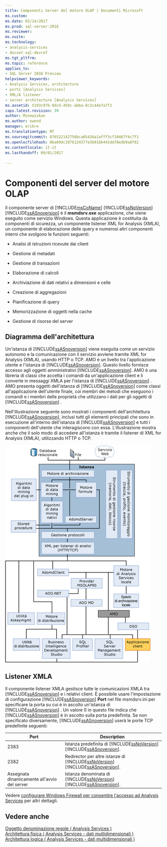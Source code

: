 ```yaml
---
title: Componenti Server del motore OLAP | Documenti Microsoft
ms.custom: 
ms.date: 03/14/2017
ms.prod: sql-server-2016
ms.reviewer: 
ms.suite: 
ms.technology:
- analysis-services
- docset-sql-devref
ms.tgt_pltfrm: 
ms.topic: reference
applies_to:
- SQL Server 2016 Preview
helpviewer_keywords:
- Analysis Services, architecture
- ports [Analysis Services]
- XML/A listener
- server architecture [Analysis Services]
ms.assetid: 5193c976-9dcd-459c-abba-8c3c44e7a7f2
caps.latest.revision: 39
author: Minewiskan
ms.author: owend
manager: erikre
ms.translationtype: MT
ms.sourcegitcommit: 876522142756bca05416a1afff3cf10467f4c7f1
ms.openlocfilehash: 86a69dc1076124377e3b916b441dd78edb9a8f82
ms.contentlocale: it-it
ms.lasthandoff: 09/01/2017

---
```

# <a name="olap-engine-server-components"></a>Componenti del server del motore OLAP
  Il componente server di [!INCLUDE[msCoName](../../../includes/msconame-md.md)] [!INCLUDE[ssNoVersion](../../../includes/ssnoversion-md.md)] [!INCLUDE[ssASnoversion](../../../includes/ssasnoversion-md.md)] è il **msmdsrv.exe** applicazione, che viene eseguito come servizio Windows. Questa applicazione è costituita da componenti di sicurezza, un componente listener XML for Analysis (XMLA), un componente di elaborazione delle query e numerosi altri componenti interni che svolgono le funzioni seguenti:  
  
-   Analisi di istruzioni ricevute dai client  
  
-   Gestione di metadati  
  
-   Gestione di transazioni  
  
-   Elaborazione di calcoli  
  
-   Archiviazione di dati relativi a dimensioni e celle  
  
-   Creazione di aggregazioni  
  
-   Pianificazione di query  
  
-   Memorizzazione di oggetti nella cache  
  
-   Gestione di risorse del server  
  
## <a name="architectural-diagram"></a>Diagramma dell'architettura  
 Un'istanza di [!INCLUDE[ssASnoversion](../../../includes/ssasnoversion-md.md)] viene eseguita come un servizio autonomo e la comunicazione con il servizio avviene tramite XML for Analysis (XMLA), usando HTTP o TCP. AMO è un livello tra l'applicazione utente e l'istanza di [!INCLUDE[ssASnoversion](../../../includes/ssasnoversion-md.md)]. Questo livello fornisce accesso agli oggetti amministrativi [!INCLUDE[ssASnoversion](../../../includes/ssasnoversion-md.md)]. AMO è una libreria di classi che accetta i comandi da un'applicazione client e li converte in messaggi XMLA per l'istanza di [!INCLUDE[ssASnoversion](../../../includes/ssasnoversion-md.md)] . AMO presenta oggetti dell'istanza di [!INCLUDE[ssASnoversion](../../../includes/ssasnoversion-md.md)] come classi all'applicazione dell'utente finale, coi membri dei metodi che eseguono i comandi e i membri delle proprietà che utilizzano i dati per gli oggetti di [!INCLUDE[ssASnoversion](../../../includes/ssasnoversion-md.md)] .  
  
 Nell'illustrazione seguente sono mostrati i componenti dell'architettura [!INCLUDE[ssASnoversion](../../../includes/ssasnoversion-md.md)], inclusi tutti gli elementi principali che sono in esecuzione all'interno dell'istanza di [!INCLUDE[ssASnoversion](../../../includes/ssasnoversion-md.md)] e tutti i componenti dell'utente che interagiscono con essa. L'illustrazione mostra anche che il solo modo di accedere all'istanza è tramite il listener di XML for Analysis (XMLA), utilizzando HTTP o TCP.  
  
 ![Diagramma dell'architettura di sistema di Analysis Services](../../../analysis-services/data-mining/media/analysisservicessystemarchitecture.gif "diagramma dell'architettura di sistema di Analysis Services")  
  
## <a name="xmla-listener"></a>Listener XMLA  
 Il componente listener XMLA gestisce tutte le comunicazioni XMLA tra [!INCLUDE[ssASnoversion](../../../includes/ssasnoversion-md.md)] e i relativi client. È possibile usare l'impostazione di configurazione [!INCLUDE[ssASnoversion](../../../includes/ssasnoversion-md.md)] **Port** nel file msmdsrv.ini per specificare la porta su cui è in ascolto un'istanza di [!INCLUDE[ssASnoversion](../../../includes/ssasnoversion-md.md)] . Un valore 0 in questo file indica che [!INCLUDE[ssASnoversion](../../../includes/ssasnoversion-md.md)] è in ascolto sulla porta predefinita. Se non specificato diversamente, [!INCLUDE[ssASnoversion](../../../includes/ssasnoversion-md.md)] userà le porte TCP predefinite seguenti:  
  
|Port|Description|  
|----------|-----------------|  
|2383|Istanza predefinita di [!INCLUDE[ssNoVersion](../../../includes/ssnoversion-md.md)] [!INCLUDE[ssASnoversion](../../../includes/ssasnoversion-md.md)].|  
|2382|Redirector per altre istanze di [!INCLUDE[ssNoVersion](../../../includes/ssnoversion-md.md)] [!INCLUDE[ssASnoversion](../../../includes/ssasnoversion-md.md)].|  
|Assegnata dinamicamente all'avvio del server|Istanza denominata di [!INCLUDE[ssNoVersion](../../../includes/ssnoversion-md.md)] [!INCLUDE[ssASnoversion](../../../includes/ssasnoversion-md.md)].|  
  
 Vedere [configurare Windows Firewall per consentire l'accesso ad Analysis Services](../../../analysis-services/instances/configure-the-windows-firewall-to-allow-analysis-services-access.md) per altri dettagli.  
  
## <a name="see-also"></a>Vedere anche  
 [Oggetto denominazione regole &#40; Analysis Services &#41;](../../../analysis-services/multidimensional-models/olap-physical/object-naming-rules-analysis-services.md)   
 [Architettura fisica &#40; Analysis Services - dati multidimensionali &#41;](../../../analysis-services/multidimensional-models/olap-physical/understanding-microsoft-olap-physical-architecture.md)   
 [Architettura logica &#40; Analysis Services - dati multidimensionali &#41;](../../../analysis-services/multidimensional-models/olap-logical/understanding-microsoft-olap-logical-architecture.md)  
  
  
